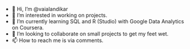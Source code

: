 - 👋 Hi, I’m @vaialandikar
- 👀 I’m interested in working on projects. 
- 🌱 I’m currently learning SQL and R (Studio) with Google Data Analytics on Coursera.
- 💞️ I’m looking to collaborate on small projects to get my feet wet. 
- 📫 How to reach me is via comments. 

<!---
vaialandikar/vaialandikar is a ✨ special ✨ repository because its `README.md` (this file) appears on your GitHub profile.
You can click the Preview link to take a look at your changes.
--->
